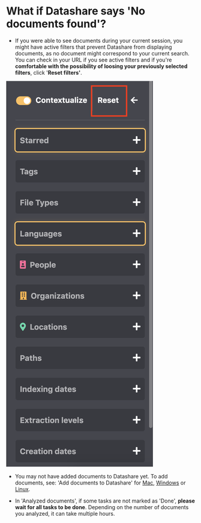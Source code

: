 # What if Datashare says 'No documents found'?

* If you were able to see documents during your current session, you might have active filters that prevent Datashare from displaying documents, as no document might correspond to your current search. You can check in your URL if you see active filters and if you're **comfortable with the possibility of loosing your previously selected filters**, click '**Reset filters'**.

![](../.gitbook/assets/reset-button.png)



* You may not have added documents to Datashare yet. To add documents, see: 'Add documents to Datashare' for [Mac](https://icij.gitbook.io/datashare/mac/add-documents-to-datashare-on-mac), [Windows](https://icij.gitbook.io/datashare/windows/add-documents-to-datashare-on-windows) or [Linux](https://icij.gitbook.io/datashare/linux/add-documents-to-datashare-on-linux).



* In 'Analyzed documents', if some tasks are not marked as 'Done', **please wait for all tasks to be done**. Depending on the number of documents you analyzed, it can take multiple hours. 

